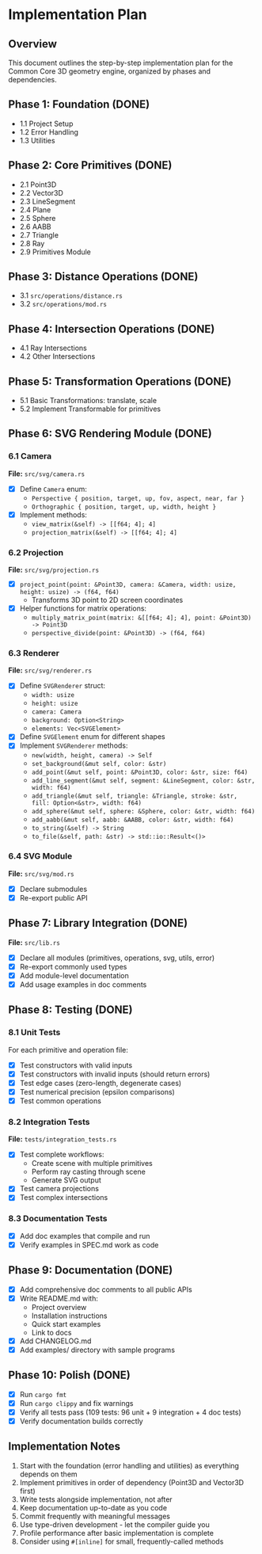 # Implementation Plan

## Overview

This document outlines the step-by-step implementation plan for the Common Core 3D geometry engine, organized by phases and dependencies.

## Phase 1: Foundation (DONE)

- 1.1 Project Setup
- 1.2 Error Handling
- 1.3 Utilities

## Phase 2: Core Primitives (DONE)

- 2.1 Point3D
- 2.2 Vector3D
- 2.3 LineSegment
- 2.4 Plane
- 2.5 Sphere
- 2.6 AABB
- 2.7 Triangle
- 2.8 Ray
- 2.9 Primitives Module

## Phase 3: Distance Operations (DONE)

- 3.1 `src/operations/distance.rs`
- 3.2 `src/operations/mod.rs`

## Phase 4: Intersection Operations (DONE)

- 4.1 Ray Intersections
- 4.2 Other Intersections

## Phase 5: Transformation Operations (DONE)

- 5.1 Basic Transformations: translate, scale
- 5.2 Implement Transformable for primitives

## Phase 6: SVG Rendering Module (DONE)

### 6.1 Camera
**File:** `src/svg/camera.rs`

- [x] Define `Camera` enum:
  - `Perspective { position, target, up, fov, aspect, near, far }`
  - `Orthographic { position, target, up, width, height }`
- [x] Implement methods:
  - `view_matrix(&self) -> [[f64; 4]; 4]`
  - `projection_matrix(&self) -> [[f64; 4]; 4]`

### 6.2 Projection
**File:** `src/svg/projection.rs`

- [x] `project_point(point: &Point3D, camera: &Camera, width: usize, height: usize) -> (f64, f64)`
  - Transforms 3D point to 2D screen coordinates
- [x] Helper functions for matrix operations:
  - `multiply_matrix_point(matrix: &[[f64; 4]; 4], point: &Point3D) -> Point3D`
  - `perspective_divide(point: &Point3D) -> (f64, f64)`

### 6.3 Renderer
**File:** `src/svg/renderer.rs`

- [x] Define `SVGRenderer` struct:
  - `width: usize`
  - `height: usize`
  - `camera: Camera`
  - `background: Option<String>`
  - `elements: Vec<SVGElement>`
- [x] Define `SVGElement` enum for different shapes
- [x] Implement `SVGRenderer` methods:
  - `new(width, height, camera) -> Self`
  - `set_background(&mut self, color: &str)`
  - `add_point(&mut self, point: &Point3D, color: &str, size: f64)`
  - `add_line_segment(&mut self, segment: &LineSegment, color: &str, width: f64)`
  - `add_triangle(&mut self, triangle: &Triangle, stroke: &str, fill: Option<&str>, width: f64)`
  - `add_sphere(&mut self, sphere: &Sphere, color: &str, width: f64)`
  - `add_aabb(&mut self, aabb: &AABB, color: &str, width: f64)`
  - `to_string(&self) -> String`
  - `to_file(&self, path: &str) -> std::io::Result<()>`

### 6.4 SVG Module
**File:** `src/svg/mod.rs`

- [x] Declare submodules
- [x] Re-export public API

## Phase 7: Library Integration (DONE)

**File:** `src/lib.rs`

- [x] Declare all modules (primitives, operations, svg, utils, error)
- [x] Re-export commonly used types
- [x] Add module-level documentation
- [x] Add usage examples in doc comments

## Phase 8: Testing (DONE)

### 8.1 Unit Tests
For each primitive and operation file:
- [x] Test constructors with valid inputs
- [x] Test constructors with invalid inputs (should return errors)
- [x] Test edge cases (zero-length, degenerate cases)
- [x] Test numerical precision (epsilon comparisons)
- [x] Test common operations

### 8.2 Integration Tests
**File:** `tests/integration_tests.rs`

- [x] Test complete workflows:
  - Create scene with multiple primitives
  - Perform ray casting through scene
  - Generate SVG output
- [x] Test camera projections
- [x] Test complex intersections

### 8.3 Documentation Tests
- [x] Add doc examples that compile and run
- [x] Verify examples in SPEC.md work as code

## Phase 9: Documentation (DONE)

- [x] Add comprehensive doc comments to all public APIs
- [x] Write README.md with:
  - Project overview
  - Installation instructions
  - Quick start examples
  - Link to docs
- [x] Add CHANGELOG.md
- [x] Add examples/ directory with sample programs

## Phase 10: Polish (DONE)

- [x] Run `cargo fmt`
- [x] Run `cargo clippy` and fix warnings
- [x] Verify all tests pass (109 tests: 96 unit + 9 integration + 4 doc tests)
- [x] Verify documentation builds correctly

## Implementation Notes

1. Start with the foundation (error handling and utilities) as everything depends on them
2. Implement primitives in order of dependency (Point3D and Vector3D first)
3. Write tests alongside implementation, not after
4. Keep documentation up-to-date as you code
5. Commit frequently with meaningful messages
6. Use type-driven development - let the compiler guide you
7. Profile performance after basic implementation is complete
8. Consider using `#[inline]` for small, frequently-called methods
